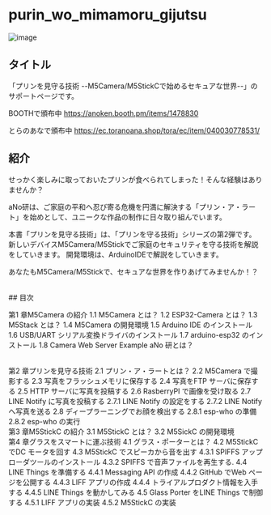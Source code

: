 # purin_wo_mimamoru_gijutsu

![image](https://github.com/anoken/purin_wo_mimamoru_gijutsu/blob/master/image/title.png)


## タイトル  
「プリンを見守る技術 --M5Camera/M5StickCで始めるセキュアな世界--」のサポートページです。

 BOOTHで頒布中
 https://anoken.booth.pm/items/1478830

 とらのあなで頒布中
 https://ec.toranoana.shop/tora/ec/item/040030778531/


## 紹介
せっかく楽しみに取っておいたプリンが食べられてしまった！そんな経験はありませんか？

aNo研は、ご家庭の平和へ忍び寄る危機を円満に解決する「プリン・ア・ラート」を始めとして、ユニークな作品の制作に日々取り組んでいます。

本書「プリンを見守る技術」は、「プリンを守る技術」シリーズの第2弾です。
新しいデバイスM5Camera/M5Stickでご家庭のセキュリティを守る技術を解説をしていきます。
開発環境は、ArduinoIDEで解説をしていきます。

あなたもM5Camera/M5Stickで、セキュアな世界を作りあげてみませんか！？

<br> 
## 目次  
<br> 

第1 章M5Camera の紹介 
1.1 M5Camera とは？ 
1.2 ESP32-Camera とは？ 
1.3 M5Stack とは？
1.4 M5Camera の開発環境 
1.5 Arduino IDE のインストール 
1.6 USB/UART シリアル変換ドライバのインストール
1.7 arduino-esp32 のインストール
1.8 Camera Web Server Example 
aNo 研とは？

<br> 
第2 章プリンを見守る技術
2.1 プリン・ア・ラートとは？ 
2.2 M5Camera で撮影する 
2.3 写真をフラッシュメモリに保存する 
2.4 写真をFTP サーバに保存する 
2.5 HTTP サーバに写真を投稿する
2.6 RasberryPI で画像を受け取る
2.7 LINE Notify に写真を投稿する
2.7.1 LINE Notify の設定をする 
2.7.2 LINE Notify へ写真を送る 
2.8 ディープラーニングでお顔を検出する
2.8.1 esp-who の準備
2.8.2 esp-who の実行 

<br> 
第3 章M5StickC の紹介 
3.1 M5StickC とは？ 
3.2 M5SickC の開発環境 

<br> 
第4 章グラスをスマートに運ぶ技術 
4.1 グラス・ポーターとは？ 
4.2 M5StickC でDC モータを回す
4.3 M5StickC でスピーカから音を出す
4.3.1 SPIFFS アップローダツールのインストール
4.3.2 SPIFFS で音声ファイルを再生する.
4.4 LINE Things を準備する 
4.4.1 Messaging API の作成 
4.4.2 GitHub でWeb ページを公開する
4.4.3 LIFF アプリの作成 
4.4.4 トライアルプロダクト情報を入手する
4.4.5 LINE Things を動かしてみる
4.5 Glass Porter をLINE Things で制御する
4.5.1 LIFF アプリの実装
4.5.2 M5StickC の実装 <br> 

